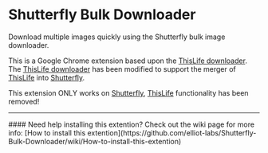 # Shutterfly Bulk Downloader
Download multiple images quickly using the Shutterfly bulk image downloader.

This is a Google Chrome extension based upon the [ThisLife downloader](https://chrome.google.com/webstore/detail/thislife-selected-photo-d/jenhhgibbjngpjlcmdlofffjeiplllad). The [ThisLife downloader](https://chrome.google.com/webstore/detail/thislife-selected-photo-d/jenhhgibbjngpjlcmdlofffjeiplllad) has been modified to support the merger of [ThisLife](https://www.thislife.com/) into [Shutterfly](https://www.shutterfly.com/).

This extension ONLY works on [Shutterfly](https://www.shutterfly.com/), [ThisLife](https://www.thislife.com/) functionality has been removed!
<hr />
#### Need help installing this extention?
Check out the wiki page for more info:
[How to install this extention](https://github.com/elliot-labs/Shutterfly-Bulk-Downloader/wiki/How-to-install-this-extention)
